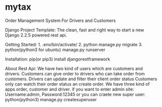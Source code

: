 # mytax
Order Management System For Drivers and Customers

Django Project Template: The clean, fast and right way to start a new Django 2.2.5 powered rest api.


Getting Started: 1. .env/bin/activate/
		 2. python manage.py migrate
		 3. python(python3 for ubuntu) manage.py runserver


Installation: pip(or pip3) install djangorestframework

About Rest Api: We have two kind of users which are customers and drivers. Customers can give order to drivers who can take order from customers. Drivers can update and filter their client order status
Customers only can watch their order status an create order.
We have three kind of apps order, customer and driver.
if you want to enter admin site: Username:admin,
				 Password:12345
or you can craete new super user: python(python3) manage.py createsuperuser

				 


